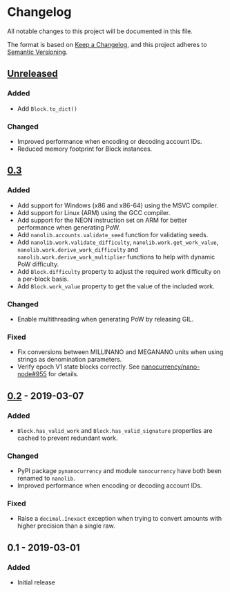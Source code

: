# Changelog
All notable changes to this project will be documented in this file.

The format is based on [Keep a Changelog](https://keepachangelog.com/en/1.0.0/),
and this project adheres to [Semantic Versioning](https://semver.org/spec/v2.0.0.html).

## [Unreleased]
### Added
  - Add `Block.to_dict()`

### Changed
 - Improved performance when encoding or decoding account IDs.
 - Reduced memory footprint for Block instances.

## [0.3]
### Added
 - Add support for Windows (x86 and x86-64) using the MSVC compiler.
 - Add support for Linux (ARM) using the GCC compiler.
 - Add support for the NEON instruction set on ARM for better performance when generating PoW.
 - Add `nanolib.accounts.validate_seed` function for validating seeds.
 - Add `nanolib.work.validate_difficulty`, `nanolib.work.get_work_value`, `nanolib.work.derive_work_difficulty` and `nanolib.work.derive_work_multiplier` functions to help with dynamic PoW difficulty.
 - Add `Block.difficulty` property to adjust the required work difficulty on a per-block basis.
 - Add `Block.work_value` property to get the value of the included work.

### Changed
 - Enable multithreading when generating PoW by releasing GIL.

### Fixed
 - Fix conversions between MILLINANO and MEGANANO units when using strings as denomination parameters.
 - Verify epoch V1 state blocks correctly. See [nanocurrency/nano-node#955](https://github.com/nanocurrency/nano-node/pull/955) for details.

## [0.2] - 2019-03-07
### Added
 - `Block.has_valid_work` and `Block.has_valid_signature` properties are cached to prevent redundant work.

### Changed
 - PyPI package `pynanocurrency` and module `nanocurrency` have both been renamed to `nanolib`.
 - Improved performance when encoding or decoding account IDs.

### Fixed
 - Raise a `decimal.Inexact` exception when trying to convert amounts with higher precision than a single raw.

## 0.1 - 2019-03-01
### Added
- Initial release

[Unreleased]: https://github.com/Matoking/nanolib/compare/0.3...HEAD
[0.3]: https://github.com/Matoking/nanolib/compare/0.2...0.3
[0.2]: https://github.com/Matoking/nanolib/compare/0.1...0.2
